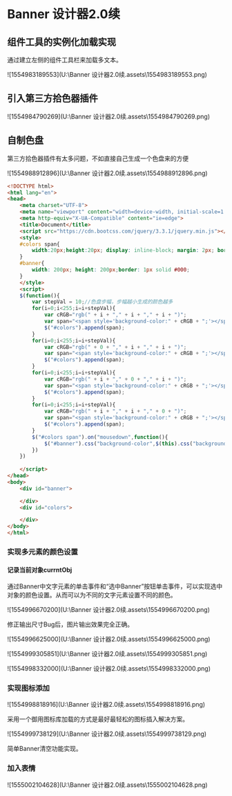 # Banner 设计器2.0续

## 组件工具的实例化加载实现

通过建立左侧的组件工具栏来加载多文本。

![1554983189553](U:\Banner 设计器2.0续.assets\1554983189553.png)

## 引入第三方拾色器插件

![1554984790269](U:\Banner 设计器2.0续.assets\1554984790269.png)

## 自制色盘

第三方拾色器插件有太多问题，不如直接自己生成一个色盘来的方便

![1554988912896](U:\Banner 设计器2.0续.assets\1554988912896.png)

```html
<!DOCTYPE html>
<html lang="en">
<head>
    <meta charset="UTF-8">
    <meta name="viewport" content="width=device-width, initial-scale=1.0">
    <meta http-equiv="X-UA-Compatible" content="ie=edge">
    <title>Document</title>
    <script src="https://cdn.bootcss.com/jquery/3.3.1/jquery.min.js"></script>
    <style>
    #colors span{
        width:20px;height:20px; display: inline-block; margin: 2px; border: 1px solid #000;
    }
    #banner{
        width: 200px; height: 200px;border: 1px solid #000;
    }
    </style>
    <script>
    $(function(){
        var stepVal = 10;//色盘步幅，步幅越小生成的颜色越多
        for(i=0;i<255;i=i+stepVal){
            var cRGB="rgb(" + i + "," + i + "," + i + ")";
            var span="<span style='background-color:" + cRGB + ";'></span>";
            $("#colors").append(span);
        }
        for(i=0;i<255;i=i+stepVal){
            var cRGB="rgb(" + 0 + "," + i + "," + i + ")";
            var span="<span style='background-color:" + cRGB + ";'></span>";
            $("#colors").append(span);
        }
        for(i=0;i<255;i=i+stepVal){
            var cRGB="rgb(" + i + "," + 0 + "," + i + ")";
            var span="<span style='background-color:" + cRGB + ";'></span>";
            $("#colors").append(span);
        }
        for(i=0;i<255;i=i+stepVal){
            var cRGB="rgb(" + i + "," + i + "," + 0 + ")";
            var span="<span style='background-color:" + cRGB + ";'></span>";
            $("#colors").append(span);
        }
        $("#colors span").on("mousedown",function(){
            $("#banner").css("background-color",$(this).css("background-color"));
        })
    })
    
    </script>
</head>
<body>
    <div id="banner">

    </div>
    <div id="colors">

    </div>
</body>
</html>
```

### 实现多元素的颜色设置

#### 记录当前对象currntObj

通过Banner中文字元素的单击事件和“选中Banner”按钮单击事件，可以实现选中对象的颜色设置。从而可以为不同的文字元素设置不同的颜色。

![1554996670200](U:\Banner 设计器2.0续.assets\1554996670200.png)

修正输出尺寸Bug后，图片输出效果完全正确。

![1554996625000](U:\Banner 设计器2.0续.assets\1554996625000.png)

![1554999305851](U:\Banner 设计器2.0续.assets\1554999305851.png)



![1554998332000](U:\Banner 设计器2.0续.assets\1554998332000.png)

### 实现图标添加

![1554998818916](U:\Banner 设计器2.0续.assets\1554998818916.png)

采用一个御用图标库加载的方式是最好最轻松的图标插入解决方案。

![1554999738129](U:\Banner 设计器2.0续.assets\1554999738129.png)

简单Banner清空功能实现。

### 加入表情

![1555002104628](U:\Banner 设计器2.0续.assets\1555002104628.png)